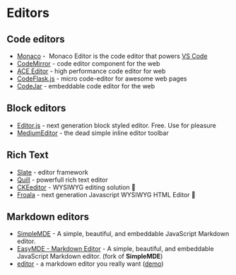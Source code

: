 # Editors



## Code editors

- [Monaco](https://microsoft.github.io/monaco-editor/) -  Monaco Editor is the code editor that powers [VS Code](https://github.com/microsoft/vscode)
- [CodeMirror](https://codemirror.net/) - code editor component for the web 
- [ACE Editor](https://ace.c9.io/) - high performance code editor for web
- [CodeFlask.js](https://kazzkiq.github.io/CodeFlask/) - micro code-editor for awesome web pages
- [CodeJar](https://medv.io/codejar/) - embeddable code editor for the web

## Block editors

- [Editor.js](https://editorjs.io/) - next generation block styled editor. Free. Use for pleasure
- [MediumEditor](https://yabwe.github.io/medium-editor/) - the dead simple inline editor toolbar

## Rich Text

- [Slate](. ) - editor framework
- [Quill](https://quilljs.com/) - powerfull rich text editor
- [CKEeditor](https://ckeditor.com/ckeditor-5/) - WYSIWYG editing solution 🤑
- [Froala](https://www.froala.com/wysiwyg-editor) - next generation Javascript WYSIWYG HTML Editor 🤑

## Markdown editors

- [SimpleMDE](https://github.com/sparksuite/simplemde-markdown-editor) - A simple, beautiful, and embeddable JavaScript Markdown editor.
- [EasyMDE - Markdown Editor](https://github.com/Ionaru/easy-markdown-editor) - A simple, beautiful, and embeddable JavaScript Markdown editor. (fork of **SimpleMDE**)
- [editor](https://github.com/lepture/editor) - a markdown editor you really want ([demo](https://lab.lepture.com/editor/))
